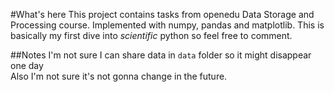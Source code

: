 #What's here
This project contains tasks from openedu Data Storage and Processing course.
Implemented with numpy, pandas and matplotlib. 
This is basically my first dive into _scientific_ python so feel free to comment.

##Notes
I'm not sure I can share data in `data` folder so it might disappear one day  
Also I'm not sure it's not gonna change in the future. 
